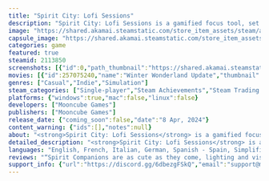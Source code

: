 ```yaml
---
title: "Spirit City: Lofi Sessions"
description: "Spirit City: Lofi Sessions is a gamified focus tool, set to a soothing lofi soundtrack. Discover and collect Spirits, customize your cozy virtual space, and facilitate your real-life tasks with a collection of handy features designed to improve concentration and ease stress."
image: "https://shared.akamai.steamstatic.com/store_item_assets/steam/apps/2113850/header_alt_assets_2.jpg?t=1732718374"
capsule_image: "https://shared.akamai.steamstatic.com/store_item_assets/steam/apps/2113850/83d771883e98fd9706f12f0053ac15cf3e09f899/capsule_231x87_alt_assets_2.jpg?t=1732718374"
categories: game
featured: true
steamid: 2113850
screenshots: [{"id":0,"path_thumbnail":"https://shared.akamai.steamstatic.com/store_item_assets/steam/apps/2113850/ss_1c58b559cb42215257bc04eb0d1ee76a0a574ecb.600x338.jpg?t=1732718374","path_full":"https://shared.akamai.steamstatic.com/store_item_assets/steam/apps/2113850/ss_1c58b559cb42215257bc04eb0d1ee76a0a574ecb.1920x1080.jpg?t=1732718374"},{"id":1,"path_thumbnail":"https://shared.akamai.steamstatic.com/store_item_assets/steam/apps/2113850/ss_963e00c101eec9bc73d13f2e7235200f5caf7349.600x338.jpg?t=1732718374","path_full":"https://shared.akamai.steamstatic.com/store_item_assets/steam/apps/2113850/ss_963e00c101eec9bc73d13f2e7235200f5caf7349.1920x1080.jpg?t=1732718374"},{"id":2,"path_thumbnail":"https://shared.akamai.steamstatic.com/store_item_assets/steam/apps/2113850/ss_b3ba7132b3eb0b88ea9b547ecc60cf006b0916d9.600x338.jpg?t=1732718374","path_full":"https://shared.akamai.steamstatic.com/store_item_assets/steam/apps/2113850/ss_b3ba7132b3eb0b88ea9b547ecc60cf006b0916d9.1920x1080.jpg?t=1732718374"},{"id":3,"path_thumbnail":"https://shared.akamai.steamstatic.com/store_item_assets/steam/apps/2113850/ss_923abe3f755d35ff5c6e07d33411f988fc6e6003.600x338.jpg?t=1732718374","path_full":"https://shared.akamai.steamstatic.com/store_item_assets/steam/apps/2113850/ss_923abe3f755d35ff5c6e07d33411f988fc6e6003.1920x1080.jpg?t=1732718374"},{"id":4,"path_thumbnail":"https://shared.akamai.steamstatic.com/store_item_assets/steam/apps/2113850/ss_a0e0495a55e65465416f88b7ba7f3322b489c974.600x338.jpg?t=1732718374","path_full":"https://shared.akamai.steamstatic.com/store_item_assets/steam/apps/2113850/ss_a0e0495a55e65465416f88b7ba7f3322b489c974.1920x1080.jpg?t=1732718374"},{"id":5,"path_thumbnail":"https://shared.akamai.steamstatic.com/store_item_assets/steam/apps/2113850/ss_1c94bf73fe26fa01774b3e511b4d71054cb8ae18.600x338.jpg?t=1732718374","path_full":"https://shared.akamai.steamstatic.com/store_item_assets/steam/apps/2113850/ss_1c94bf73fe26fa01774b3e511b4d71054cb8ae18.1920x1080.jpg?t=1732718374"},{"id":6,"path_thumbnail":"https://shared.akamai.steamstatic.com/store_item_assets/steam/apps/2113850/ss_da1685dfa4082f00aa9a43a0d129662ae6396aab.600x338.jpg?t=1732718374","path_full":"https://shared.akamai.steamstatic.com/store_item_assets/steam/apps/2113850/ss_da1685dfa4082f00aa9a43a0d129662ae6396aab.1920x1080.jpg?t=1732718374"},{"id":7,"path_thumbnail":"https://shared.akamai.steamstatic.com/store_item_assets/steam/apps/2113850/ss_f7496c7a6e982138f62c37f7d90d68a94e0f0d4b.600x338.jpg?t=1732718374","path_full":"https://shared.akamai.steamstatic.com/store_item_assets/steam/apps/2113850/ss_f7496c7a6e982138f62c37f7d90d68a94e0f0d4b.1920x1080.jpg?t=1732718374"},{"id":8,"path_thumbnail":"https://shared.akamai.steamstatic.com/store_item_assets/steam/apps/2113850/ss_a2aa30ad2d1fd93cdd352df174714ff1f9e4844f.600x338.jpg?t=1732718374","path_full":"https://shared.akamai.steamstatic.com/store_item_assets/steam/apps/2113850/ss_a2aa30ad2d1fd93cdd352df174714ff1f9e4844f.1920x1080.jpg?t=1732718374"},{"id":9,"path_thumbnail":"https://shared.akamai.steamstatic.com/store_item_assets/steam/apps/2113850/ss_468a4ca3f9c2112cd0b6c79021410d6a1312c22a.600x338.jpg?t=1732718374","path_full":"https://shared.akamai.steamstatic.com/store_item_assets/steam/apps/2113850/ss_468a4ca3f9c2112cd0b6c79021410d6a1312c22a.1920x1080.jpg?t=1732718374"}]
movies: [{"id":257075240,"name":"Winter Wonderland Update","thumbnail":"https://shared.akamai.steamstatic.com/store_item_assets/steam/apps/257075240/bcdbc7b73dd5844a405d5772b963fc7902316080/movie_600x337.jpg?t=1732112715","webm":{"480":"http://video.akamai.steamstatic.com/store_trailers/257075240/movie480_vp9.webm?t=1732112715","max":"http://video.akamai.steamstatic.com/store_trailers/257075240/movie_max_vp9.webm?t=1732112715"},"mp4":{"480":"http://video.akamai.steamstatic.com/store_trailers/257075240/movie480.mp4?t=1732112715","max":"http://video.akamai.steamstatic.com/store_trailers/257075240/movie_max.mp4?t=1732112715"},"highlight":true},{"id":257014203,"name":"Spirit City: Lofi Sessions - Launch Trailer","thumbnail":"https://shared.akamai.steamstatic.com/store_item_assets/steam/apps/257014203/movie.293x165.jpg?t=1712573591","webm":{"480":"http://video.akamai.steamstatic.com/store_trailers/257014203/movie480_vp9.webm?t=1712573591","max":"http://video.akamai.steamstatic.com/store_trailers/257014203/movie_max_vp9.webm?t=1712573591"},"mp4":{"480":"http://video.akamai.steamstatic.com/store_trailers/257014203/movie480.mp4?t=1712573591","max":"http://video.akamai.steamstatic.com/store_trailers/257014203/movie_max.mp4?t=1712573591"},"highlight":true}]
genres: ["Casual","Indie","Simulation"]
steam_categories: ["Single-player","Steam Achievements","Steam Trading Cards","Steam Cloud","Stats","Family Sharing"]
platforms: {"windows":true,"mac":false,"linux":false}
developers: ["Mooncube Games"]
publishers: ["Mooncube Games"]
release_date: {"coming_soon":false,"date":"8 Apr, 2024"}
content_warning: {"ids":[],"notes":null}
about: "<strong>Spirit City: Lofi Sessions</strong> is a gamified focus tool, set to a soothing lofi soundtrack.<br>Discover and collect Spirits, customize your cozy virtual space, and facilitate your real-life tasks with a collection of handy features designed to improve concentration and ease stress.<h2 class=\"bb_tag\">CHILL LOFI BEATS AND SOUNDS</h2>Soft, soothing lofi music and dynamic soundscapes such as pattering rain and crackling fire provide the perfect background ambiance to relieve stress and unwind. All music in game is courtesy of Homework Radio and fully stream-friendly, perfect for featuring on youtube or twitch as a pleasing background.<br> <br><img class=\"bb_img\" src=\"https://shared.akamai.steamstatic.com/store_item_assets/steam/apps/2113850/extras/SteamBanner_Desk_Compressed.gif?t=1732718374\" /><h2 class=\"bb_tag\">SHOW OFF YOUR STYLE</h2>Customize both your character and your bedroom to suit your mood, selecting from a multitude of fashion, hairstyle, color, and room decor options. From hoodies to horns, bookshelves to boba teas, fairy lights to fireplaces, there’s dozens of options available for you to flex your unique personality and style.<br> <br><img class=\"bb_img\" src=\"https://shared.akamai.steamstatic.com/store_item_assets/steam/apps/2113850/extras/SteamBanner_Spirits_Compressed.gif?t=1732718374\" /><h2 class=\"bb_tag\">ADORABLE SPIRIT COMPANIONS</h2>Explore different combinations of room activities, soundscapes, and decor options to lure out the mischievous Spirits that populate the world. Discover and collect them as you focus on your tasks. You'll never be alone with a Spirit companion by your side. And yes, every Spirit can be petted too!<br><br><img class=\"bb_img\" src=\"https://shared.akamai.steamstatic.com/store_item_assets/steam/apps/2113850/extras/SteamBanner_Productivity_Compressed.gif?t=1732718374\" /><h2 class=\"bb_tag\">BEGIN YOUR PRODUCTIVITY JOURNEY</h2>Utilize built-in productivity tools, including a to-do list for organization, a pomodoro timer for focused work sessions, and a habit tracker and journal to foster a healthy routine. Earn XP for practicing good habits, unlocking more goodies over time - from new character &amp; room cosmetics, to hints to help discover more Spirits, being productive has never been so rewarding!<h2 class=\"bb_tag\">KEY FEATURES</h2><ul class=\"bb_ul\"><li>Listen along to a carefully curated catalog of chill lofi beats, with a selection of themed playlists for every mood and occasion;<br></li><li>Stay organized using integrated productivity tools, including a to-do list, pomodoro timer, habit tracker and journal;<br></li><li>Create your own avatar. Choose from a variety of hairstyles, outfits, color options, and more to bring to life your own unique Spirit City persona;<br></li><li>Spruce up your room to design your ideal cozy retreat, swapping between different wallpapers, flooring, furniture and wall decor;<br></li><li>Immerse yourself with interactive soundscapes that change the world in real-time to suit your preferred vibe, from the pitter-patter of rain on a window to the crackling of a toasty fireplace;<br></li><li>Decipher hints to lure curious spirits out into the open with the right combination of game settings, unlocking them as your future companions;<br></li><li>Earn XP and level up over time, and by using the game’s features to their fullest. Unlock new cosmetics and customization choices as you progress;<br></li><li>Stream your sessions worry-free thanks to the game’s fully stream-friendly music library - perfect for co-working streams or as a background on Twitch or Youtube;<br></li><li>Expand your song catalog with the built-in web player, providing even more options for the musically adventurous;<br></li><li>Enhance your everyday activities. Spirit City: Lofi Sessions offers a pleasing and distraction-free space for you to better enjoy and concentrate on your work and hobbies.</li></ul>"
detailed_description: "<strong>Spirit City: Lofi Sessions</strong> is a gamified focus tool, set to a soothing lofi soundtrack.<br>Discover and collect Spirits, customize your cozy virtual space, and facilitate your real-life tasks with a collection of handy features designed to improve concentration and ease stress.<h2 class=\"bb_tag\">CHILL LOFI BEATS AND SOUNDS</h2>Soft, soothing lofi music and dynamic soundscapes such as pattering rain and crackling fire provide the perfect background ambiance to relieve stress and unwind. All music in game is courtesy of Homework Radio and fully stream-friendly, perfect for featuring on youtube or twitch as a pleasing background.<br> <br><img class=\"bb_img\" src=\"https://shared.akamai.steamstatic.com/store_item_assets/steam/apps/2113850/extras/SteamBanner_Desk_Compressed.gif?t=1732718374\" /><h2 class=\"bb_tag\">SHOW OFF YOUR STYLE</h2>Customize both your character and your bedroom to suit your mood, selecting from a multitude of fashion, hairstyle, color, and room decor options. From hoodies to horns, bookshelves to boba teas, fairy lights to fireplaces, there’s dozens of options available for you to flex your unique personality and style.<br> <br><img class=\"bb_img\" src=\"https://shared.akamai.steamstatic.com/store_item_assets/steam/apps/2113850/extras/SteamBanner_Spirits_Compressed.gif?t=1732718374\" /><h2 class=\"bb_tag\">ADORABLE SPIRIT COMPANIONS</h2>Explore different combinations of room activities, soundscapes, and decor options to lure out the mischievous Spirits that populate the world. Discover and collect them as you focus on your tasks. You'll never be alone with a Spirit companion by your side. And yes, every Spirit can be petted too!<br><br><img class=\"bb_img\" src=\"https://shared.akamai.steamstatic.com/store_item_assets/steam/apps/2113850/extras/SteamBanner_Productivity_Compressed.gif?t=1732718374\" /><h2 class=\"bb_tag\">BEGIN YOUR PRODUCTIVITY JOURNEY</h2>Utilize built-in productivity tools, including a to-do list for organization, a pomodoro timer for focused work sessions, and a habit tracker and journal to foster a healthy routine. Earn XP for practicing good habits, unlocking more goodies over time - from new character &amp; room cosmetics, to hints to help discover more Spirits, being productive has never been so rewarding!<h2 class=\"bb_tag\">KEY FEATURES</h2><ul class=\"bb_ul\"><li>Listen along to a carefully curated catalog of chill lofi beats, with a selection of themed playlists for every mood and occasion;<br></li><li>Stay organized using integrated productivity tools, including a to-do list, pomodoro timer, habit tracker and journal;<br></li><li>Create your own avatar. Choose from a variety of hairstyles, outfits, color options, and more to bring to life your own unique Spirit City persona;<br></li><li>Spruce up your room to design your ideal cozy retreat, swapping between different wallpapers, flooring, furniture and wall decor;<br></li><li>Immerse yourself with interactive soundscapes that change the world in real-time to suit your preferred vibe, from the pitter-patter of rain on a window to the crackling of a toasty fireplace;<br></li><li>Decipher hints to lure curious spirits out into the open with the right combination of game settings, unlocking them as your future companions;<br></li><li>Earn XP and level up over time, and by using the game’s features to their fullest. Unlock new cosmetics and customization choices as you progress;<br></li><li>Stream your sessions worry-free thanks to the game’s fully stream-friendly music library - perfect for co-working streams or as a background on Twitch or Youtube;<br></li><li>Expand your song catalog with the built-in web player, providing even more options for the musically adventurous;<br></li><li>Enhance your everyday activities. Spirit City: Lofi Sessions offers a pleasing and distraction-free space for you to better enjoy and concentrate on your work and hobbies.</li></ul>"
languages: "English, French, Italian, German, Spanish - Spain, Simplified Chinese, Japanese, Korean, Portuguese - Brazil"
reviews: "“Spirit Companions are as cute as they come, lighting and visual effects are a delight, and the productivity tools are the foundation of the application’s use case, making it a one-stop productivity solution.”<br>10/10 – Fandomwire<br><br>“With cute spirits, impeccable vibes, and a lovely soundtrack reminiscent of games like Coffee Talk, Spirit City: Lofi Sessions is a great choice for anyone looking for a more relaxed, adorable way to tackle tasks each day.”<br>8/10 – Screenrant<br><br>“Indie Cup Canada'23 jury praises Spirit City: Lofi Sessions for its artfully executed premise and aesthetic, with many adoring its beautiful environments, cute characters, and the overall chill vibe.”<br>Indie Cup Canada '23<br>"
support_info: {"url":"https://discord.gg/6dbezgFSkQ","email":"support@mooncubegames.com"}
---
```

